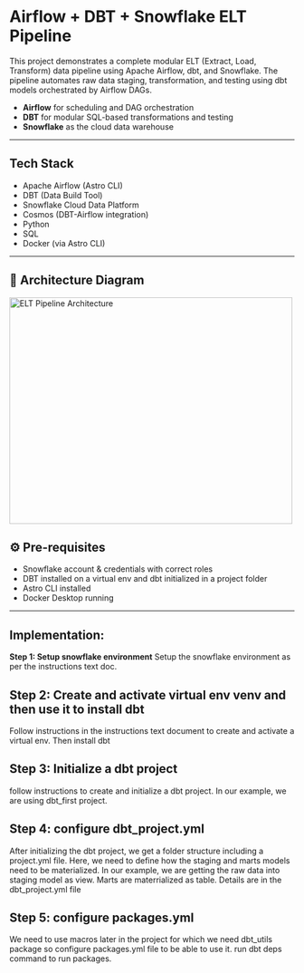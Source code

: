 # Airflow + DBT + Snowflake ELT Pipeline

This project demonstrates a complete modular ELT (Extract, Load, Transform) data pipeline using Apache Airflow, dbt, and Snowflake. The pipeline automates raw data staging, transformation, and testing using dbt models orchestrated by Airflow DAGs.
- **Airflow** for scheduling and DAG orchestration
- **DBT** for modular SQL-based transformations and testing
- **Snowflake** as the cloud data warehouse
---
## Tech Stack

- Apache Airflow (Astro CLI)
- DBT (Data Build Tool)
- Snowflake Cloud Data Platform
- Cosmos (DBT-Airflow integration)
- Python
- SQL 
- Docker (via Astro CLI)

---

## 🧭 Architecture Diagram
<img width="500" height="400" alt="ELT Pipeline Architecture" src="https://github.com/user-attachments/assets/850643bf-c0fc-4e8f-a9da-1f4b14a0b78b" />

## ⚙️ Pre-requisites
-  Snowflake account & credentials with correct roles
-  DBT installed on a virtual env and dbt initialized in a project folder
-  Astro CLI installed
-  Docker Desktop running

-----------------
## Implementation:
**Step 1: Setup snowflake environment**
Setup the snowflake environment as per the instructions text doc.
## Step 2: Create and activate virtual env venv and then use it to install dbt
Follow instructions in the instructions text document to create and activate a virtual env. Then install dbt
## Step 3: Initialize a dbt project
follow instructions to create and initialize a dbt project. In our example, we are using dbt_first project.
## Step 4: configure dbt_project.yml
After initializing the dbt project, we get a folder structure including a project.yml file.
Here, we need to define how the staging and marts models need to be materialized. In our example, we are getting the raw data into staging model as view.
Marts are materrialized as table. Details are in the dbt_project.yml file
## Step 5: configure packages.yml
We need to use macros later in the project for which we need dbt_utils package so configure packages.yml file to be able to use it.
run dbt deps command to run packages.
## 
